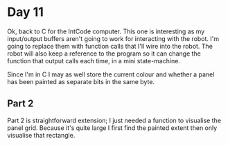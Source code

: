 # Day 11

Ok, back to C for the IntCode computer. This one is interesting as my input/output buffers aren't going to work for interacting with the robot. I'm going to replace them with function calls that I'll wire into the robot. The robot will also keep a reference to the program so it can change the function that output calls each time, in a mini state-machine.

Since I'm in C I may as well store the current colour and whether a panel has been painted as separate bits in the same byte.

## Part 2

Part 2 is straightforward extension; I just needed a function to visualise the panel grid. Because it's quite large I first find the painted extent then only visualise that rectangle.
